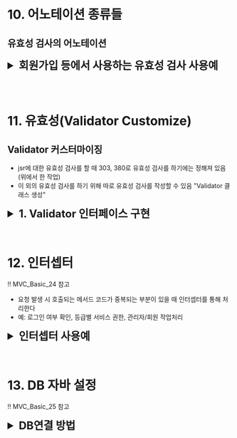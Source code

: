 # 10. 어노테이션 종류들
## 유효성 검사의 어노테이션

<details>
<summary style="font-size: x-large; font-weight: bold;">회원가입 등에서 사용하는 유효성 검사 사용예</summary>
!! MVC_Basic_21 참고

### 1. Data.java
- @AssertTrue 또는 False: True(Fasle)가 아닌 값이 들어오면 오류
- @Max(n)또는 @Min(n) : n보다 큰(또는 작은) 값
- @Null 또는 @NotNull: 값이 들어오면(들어오지 않으면) 오류
- @Digits(integer=3, fraction=2) : integer: 정수 자리수 / Fraction: 실수 자리수
- @Size(min=2, max=10): 지정된 글자수보다 짧거나 길면 오류
- @Pattern(regexp="[a-zA-Z]*"): 정규 표현식(주어진 정규식에 위배되면 오류), 소문자 영문자+대문자 영문자+숫자

### 2. 입력한 Data를 받고 유효성 검사를 하는 jsp 페이지 생성
- <%@ taglib prefix="form" uri="http://www.springframework.org/tags/form" %>로 jsp의 form을 가져다 씀
- <form:form>에서 유효성 값을 적은 Data 객체 가져와야 함
    - modelAttribute="클래스(앞글자소문자)"로 연결하여 데이터 주입. 클래스 이름이 같으면 필드에 값을 자동 주입한다
- Data의 값을 주입받기 때문에 기본 값이 입력되어 나타남
- form태그에서 에러 메세지 출력을 위해 <form:errors> 사용 → path로 연결된 변수명에 맞는 properties의 에러 메세지 출력

<details>
<summary>입력폼 페이지 코드</summary>
- 입력 화면

    ```jsp
    <form:form modelAttribute="data" method="post" action="test_proc"> <!-- modelAttribute="클래스(앞글자소문자)"로 연결하여 데이터 주입 -->
        num1: <form:radiobutton path="num1" value="true"/>true <!-- Data에서 기본값으로 true를 초기화해서 선택됨 -->
            <form:radiobutton path="num1" value="false"/>false <!-- @AssertTrue에 위배되서 false선택 시 에러, 메세지를 띄우기 위해 bindingResurlt 연결해야 함 -->
            <form:errors path="num1"/><br>
            
        num2: <form:radiobutton path="num2" value="true"/>true 
            <form:radiobutton path="num2" value="false"/>false
            <form:errors path="num2"/><br>
        
        num3: <form:input path="num3" type="text"/><br>
            <form:errors path="num3"/><br>

        num4: <form:checkbox path="num4" value="check1"/>Null<br>
            <form:errors path="num4"/><br>
        
        num5: <form:checkbox path="num5" value="check2"/>NotNull<br>
            <form:errors path="num5"/><br>
            
        num6: <form:input path="num6" type="text"/><br>
            <form:errors path="num6"/><br>
            
        num7: <form:input path="num7" type="text"/><br>
            <form:errors path="num7"/><br>
            
        num8: <form:input path="num8" type="text"/><br>
            <form:errors path="num8"/><br>
        
        <form:button type="submit">체크</form:button>
    </form:form>
    ```

</details>

- 화면 출력 결과
    ![](/06.%20spring/00.%20img/9-05.png)

### 3. 변하지 않는 값(유효성 검사 확인, DB 정보 등)은 properties에 저장
- Data에 저장되고 form에서 입력받는 값들에 대한 유효성 검사 및 에러 메세지 입력

<details>
<summary>유효성 확인 properties 코드</summary>
- 유효성 에러가 날 경우 에러메세지 등록
    ```properties
    AsserTure.data.num1=num1은 true여야 한다
    AsserTure.data.num2=num2은 false여야 한다
    Max.data.num3=num3은 200이하여야 한다
    Min.data.num3=num3은 20이상이어야 한다
    Null.data.num4=num4는 값이 주입되면 안된다
    NotNull.data.num5=num5는 값이 주입되면 안된다
    Digits.data.num6=num6은 정수 3자리, 실수 2자리여야 한다
    Size.data.num7=num7은 2자리~10자리까지 가능하다
    Pattern.data.num8=정규식에 위배된다
    ```

</details>

### 4. 메세지 등록을 위해 ServletAppContext에 등록
- properties 파일을 jsp(브라우저)에서 출력하기 위해서는 빈을 등록해야 함
    ```java
    @Bean(name = "messageSource")
        //왠지 모르겠지만 bean 이름을 설정해줘야 에러가 안난다.
        public ReloadableResourceBundleMessageSource source() {
            ReloadableResourceBundleMessageSource res = new ReloadableResourceBundleMessageSource();
            res.setBasename("/WEB-INF/properties/error");
            
            return res;
        }
    ```

### 5. SpringController에 유효성 검사 객체 연결
- Post로 받은 값과 url을 맵핑
- @Valid를 통해 유효성 값이 있는 Data 객체 연결
- BindingResult를 통해 검사 결과를 받는 객체 생성
    - hasErrors 메소드로 유효성 검사 (에러 발생 시 원래 페이지로 돌아감)
    ```java
        @PostMapping("/test_proc") //입력한 값 유효성 검사 > 유효성 검사에 대한 결과값
        public String test_proc(@Valid Data data, BindingResult result) {
            if(result.hasErrors()){
                return "test1";
            }else {
                return "test2";
            }
            
        }
    ```

- 유효성이 맞지 않는 경우
![에러메세지 출력](/06.%20spring/00.%20img/9-06.png)

- 유효성 검사에 성공하는 경우
![페이지 이동](/06.%20spring/00.%20img/9-07.png)

## 공백, 숫자 양식 등 유효성 검사 사용예
!! MVC_Basic_22 참고

### Data.java 어노테이션 종류
- @NotEmpty: 값의 길이가 0이면 오류발생(공백도 글자로 인식)
- @NotBlank: 공백을 제거한 문자의 길이가 0이면 오류 발생
- @Positive: 양수가 아니면 오류
- @PositiveOrZero: 0 또는 양수가 아니면 오류
- @Negative: 음수가 아니면 오류
- @Email: 이메일 형식으로, @기호가 있어야 함

</details>

<br><br>

# 11. 유효성(Validator Customize)
## Validator 커스터마이징
- jsr에 대한 유효성 검사를 할 때 303, 380로 유효성 검사를 하기에는 정해져 있음(위에서 한 작업)
- 이 외의 유효성 검사를 하기 위해 따로 유효성 검사를 작성할 수 있음 "Validator 클래스 생성"


<details>
<summary style="font-size: x-large; font-weight: bold;">1. Validator 인터페이스 구현</summary>
!! MVC_Basic_23 참고

## 1. Validator 인터페이스 구현
- Data에서 값을 받는 객체 생성 후 src/main/java에 Validator 패키지+클래스 생성
- org.springframework의 Validator을 상속받아 인터페이스 구현
    - override: supports, validate
    - supports: 유효성 검사할 데이터를 가지고 있는 객체가 유효성 검사가 가능한지 확인
    - validate: 유효성 검사하는 메소드
        - 유효성 검사가 지정되지 않는 변수에 대해서 유효성 검사 형식과 에러 이름 지정 가능
        - 어노테이션으로 지정하기 힘든 유효성 검사에 대한 정의 가능
    ```java
    package kr.bit.vaildator;

    import org.springframework.validation.Errors;
    import org.springframework.validation.ValidationUtils;
    import org.springframework.validation.Validator;

    import kr.bit.beans.Data;

    public class DataValidator implements Validator{
        @Override
        public boolean supports(Class<?> clazz) {
            // 유효성 검사할 데이터를 가지고 있는 객체가 유효성 검사가 가능한지 확인
            return Data.class.isAssignableFrom(clazz);
            //Data라는 클래스에 지정된 값 형식에 맞는 지 확인
        }
        @Override
        public void validate(Object target, Errors errors) {
            // 유효성 검사하는 메소드
            //Data에서 값 형식이 지정된건 num1뿐. 2,3은 여기서 유효성 검사 작성
            ValidationUtils.rejectIfEmpty(errors, "num2", "error2"); //num2가 empty면 에러 이름 error2
            ValidationUtils.rejectIfEmptyOrWhitespace(errors, "num3", "error3"); //num3가 empty이거나 whitespace면 에러 이름 error3
            
            Data d = (Data)target;
            
            String str1=d.getNum2();
            String str2=d.getNum3();
            
            if(str1.length()>5) { //num2 길이가 5 초과 시 error4라는 이름으로 에러 정의
                errors.rejectValue("num2", "error4"); //num2에 대한 유료성 검사 추가
            }
            
            if(str2.contains("-")==false) {
                errors.rejectValue("num3", "error5");
            }
            
        }

    }
    ```
    
### 데이터 받는 화면 구성
- jsp 페이지 작성
    ```jsp
        <form:form modelAttribute="data" method="post" action="test_proc"> 
            
            num1: <form:input path="num1" type="text"/><br>
                <form:errors path="num1"/><br>
            
            num2: <form:input path="num2" type="text"/><br>
                <form:errors path="num2"/><br>
            
            num3: <form:input path="num3" type="text"/><br>
                <form:errors path="num3"/><br>

            <form:button type="submit">체크</form:button>
        </form:form>
    ```

### 에러 메세지 등록 properties
- 어노테이션명.클래스.객체명 또는 에러명.클래스.객체명
    ```properties
    Size.data.num1=4~10글자여야 한다
    error2.data.num2=길이가 0보다 커야한다
    error4.data.num2=5글자를 넘으면 안된다
    error3.data.num3=공백을 제외하고 0보타 커야한다
    error5.data.num3=num3은 -기호를 포함해야 한다
    ```

## 2. 컨트롤에 인터페이스 등록
- Controller에서 InitBinder로 작성한 Validator 등록
    ```java
        @InitBinder
        public void initBinder(WebDataBinder binder) {
            DataValidator validator = new DataValidator();
            
            binder.addValidators(validator); //유효성검사가 1개면 setValidator 사용 가능
        }
    ```

- 오류가 날 경우
![](/06.%20spring/00.%20img/9-08.png)

</details>
<br><br>

# 12. 인터셉터
!! MVC_Basic_24 참고

- 요청 발생 시 호출되는 메서드 코드가 중복되는 부분이 있을 때 인터셉터를 통해 처리한다
- 예: 로그인 여부 확인, 등급별 서비스 권한, 관리자/회원 작업처리

<details>
<summary style="font-size: x-large; font-weight: bold;">인터셉터 사용예</summary>
### HandlerInterceptor를 상속받는 Inter1 클래스 작성
- 3개의 메소드 오버라이드 가능
    1. preHandle: controller 메서드가 호출되기 전에 호출됨(맵핑 전)
    2. postHandle: controller 메서드가 호출된 이후에 호출됨(view처리 수행 전에 호출됨) (맵핑 후)
    3. afterCompletion: view처리 끝나고 응답결과가 브라우저로 전달되지 전에 호출됨
    ```java
    package kr.bit.interceptor;

    import javax.servlet.http.HttpServletRequest;
    import javax.servlet.http.HttpServletResponse;

    import org.springframework.web.servlet.HandlerInterceptor;
    import org.springframework.web.servlet.ModelAndView;

    public class Inter1 implements HandlerInterceptor{
        //요청 발생 시 호출되는 메서드 코드가 중복되는 부분이 있을 때 인터셉터를 통해 처리한다
        //로그인 여부 확인, 등급별 서비스 권한, 관리자/회원 작업처리에서 많이 사용

        //controller 메서드가 호출되기 전에 호출됨(맵핑 전)
        @Override
        public boolean preHandle(HttpServletRequest request, HttpServletResponse response, Object handler)
                throws Exception {
            System.out.println("pre-inter1");
            return true;
        }

        //controller 메서드가 호출된 이후에 호출됨(view처리 수행 전에 호출됨) (맵핑 후)
        @Override
        public void postHandle(HttpServletRequest request, HttpServletResponse response, Object handler,
                ModelAndView modelAndView) throws Exception {
            System.out.println("pose-inter1");
        }
        
        //view처리 끝나고 응답결과가 브라우저로 전달되지 전에 호출됨
        @Override
        public void afterCompletion(HttpServletRequest request, HttpServletResponse response, Object handler, Exception ex)
                throws Exception {
            System.out.println("afterCompletion-inter1");
        }
    }
    ```

### ServletAppContext에 인터셉터 등록
- 경로와 인터셉터를 설정하기 위해 ServletAppContext에 등록
- 위빙(Weaving): 원본 로직에 부가 기능 로직이 추가되는 것
    ```java
	public void addInterceptors(InterceptorRegistry reg) {
		WebMvcConfigurer.super.addInterceptors(reg);
		
		Inter1 i1 = new Inter1();
		Inter2 i2 = new Inter2();
		Inter3 i3 = new Inter3();
		Inter4 i4 = new Inter4();
		Inter5 i5 = new Inter5();
		Inter6 i6 = new Inter6();
		Inter7 i7 = new Inter7();
		Inter8 i8 = new Inter8();
		
		InterceptorRegistration r1 = reg.addInterceptor(i1);
		InterceptorRegistration r2 = reg.addInterceptor(i2);
		InterceptorRegistration r3 = reg.addInterceptor(i3);
		InterceptorRegistration r4 = reg.addInterceptor(i4);
		InterceptorRegistration r5 = reg.addInterceptor(i5);
		InterceptorRegistration r6 = reg.addInterceptor(i6);
		InterceptorRegistration r7 = reg.addInterceptor(i7);
		InterceptorRegistration r8 = reg.addInterceptor(i8);
		
		r1.addPathPatterns("/t1"); //interceptor가 가로채 갈 주소를 등록
		r2.addPathPatterns("/t1");
		r3.addPathPatterns("/t2");
	}
    ```
- index 실행 결과
    ![](/06.%20spring/00.%20img/9-09.png)
- test1 페이지 이동 결과
    ![](/06.%20spring/00.%20img/9-10.png)

- interceptor가 가로채 갈 주소 등록 방법
    - r1.addPathPatterns("/t1"); 경로 등록
    - r4.addPathPatterns("/t1","/t2"); 경로 2개 등록
    - r6.addPathPatterns("/*"); 모든 경로 등록 (/t1, /t2)
    - r7.addPathPatterns("/s1/*"); s1으로 시작하는 하나의 경로
    - r8.addPathPatterns("/**"); 상세경로 등록 (/s1/t3, /s1/t4)
    - r8.excludePathPatterns("/*"); interceptor가 가로채가지 않을 주소를 등록

</details>
<br><br>

# 13. DB 자바 설정
!! MVC_Basic_25 참고

<details>
<summary style="font-size: x-large; font-weight: bold;">DB연결 방법</summary>
## mySQL 연결
### 1. DB에 table 생성
    ```sql
    use hyeon;

    create table mvc_table(
    num1 varchar(100) not null,
    num2 varchar(100) not null,
    num3 varchar(100) not null
    );

    desc mvc_table;
    ```

### 2. lib에 mysql-connector-j-8.2.0.jar 넣기
### 3. 프로젝트와 DB 연결
- 3-1. pom.xml에 mybatis 설정
    ```xml
		<dependency>
			<groupId>org.mybatis</groupId>
			<artifactId>mybatis-spring</artifactId>
			<version>2.0.3</version>
		</dependency>
    ```
- 3-2. properties에 db정보 입력
    ```properties
    db.classname=com.mysql.cj.jdbc.Driver
    db.url=jdbc:mysql://localhost:3306/db명
    db.username=이름
    db.password=비밀번호
    ```
- 3-3. ServletAppContext에 sql 정보 등록
    ```java
    @PropertySource("/WEB-INF/properties/db.properties") //Properties 파일 사용 명시
    public class ServletAppContext implements WebMvcConfigurer{
        
        @Value("${db.classname}")
        private String db_classname;

        @Value("${db.url}")
        private String db_url;
        
        @Value("${db.username}")
        private String db_username;
        
        @Value("${db.password}")
        private String db_password;
	
    // ....

    	@Bean //Bean으로 정보 등록
        public BasicDataSource dataSource() {
            BasicDataSource source = new BasicDataSource();
            source.setDriverClassName(db_classname);
            source.setUrl(db_url);
            source.setUsername(db_username);
            source.setPassword(db_password);
            
            return source;
        }
        
        @Bean
        public SqlSessionFactory factory(BasicDataSource source) throws Exception{
            SqlSessionFactoryBean fac = new SqlSessionFactoryBean();
            fac.setDataSource(source);
            SqlSessionFactory factory = fac.getObject();
            return factory;
        }

        @Bean
            public MapperFactoryBean<MapperInterface> text_mapper(SqlSessionFactory factory) throws Exception{
            MapperFactoryBean<MapperInterface> fac = new MapperFactoryBean<MapperInterface> (MapperInterface.class);
            fac.setSqlSessionFactory(factory);
            return fac;
	    }
    }
    ```
- 3-4. DB에 값을 넣는 작업 만들기
    - form 서식 만들기
        ```jsp
            <%@ page language="java" contentType="text/html; charset=UTF-8"
                pageEncoding="UTF-8"%>
            <!DOCTYPE html>
            <html>
            <head>
            <meta charset="UTF-8">
            <title>Insert title here</title>
            </head>
            <body>
                <form action="input_proc" method="post">
                    num1 : <input type="text" name="num1"><br> <!-- num1,2,3에 입력한 값을 Data 클래스 필드에 넣기 -->
                    num2 : <input type="text" name="num2"><br>
                    num3 : <input type="text" name="num3"><br>
                    
                    <button type="submit">확인</button>
                </form>
            </body>
            </html>
        ```
    - SQL에 insert해주는 인터페이스 작성
        ```java
        public interface MapperInterface {

            @Insert("Insert into mvc_table(num1,num2,num3) values(#{num1},#{num2},#{num3})") 
            void insert_data(Data data);

        }
        ```
    - 컨트롤러에서 인터페이스 받아와서 처리
        ```java
        @Controller
        public class SpringController {
            
            @Autowired
            MapperInterface mapper;
            
            @GetMapping("/input_test")
            public String input_test() {
                return "input_test";
            }
            
            @PostMapping("/input_proc")
            public String input_proc(Data data) {
                mapper.insert_data(data); //db에 저장
                return "input_proc";
            }
        }
        ```

- 3-5. DB에서 값을 꺼내는 작업
    - 인터페이스에서 db select 메소드 작성
        ```java
        @Select("select num1, num2, num3 from mvc_table")
        List<Data> select_data();
        ```

    - Controller에서 인터페이스 메소드 활용 데이터 저장
        ```java
        @GetMapping("/read_test")
        public String read_test(Model model) {
            List<Data> li = mapper.select_data();
            model.addAttribute("li",li);
            return "read_test";
        }
        ```

    - 화면에 데이터 출력
        ```jsp
            <%@ taglib prefix="c" uri="http://java.sun.com/jsp/jstl/core" %>
            <!DOCTYPE html>
            <html>
            <head>
            <meta charset="UTF-8">
            <title>Insert title here</title>
            </head>
            <body>
                <c:forEach var="obj" item="${li }">
                    ${obj.num1 }<br>
                    ${obj.num2 }<br>
                    ${obj.num3 }<br>
                </c:forEach>
            </body>
            </html>
        ```

</details>

